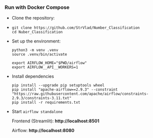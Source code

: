 ### Run with Docker Compose

- Clone the repository:
- ```
  git clone https://github.com/StrVlad/Number_Classification
  cd Nuber_Classification
  ```

- Set up the environment:
  ```
  python3 -m venv .venv
  source .venv/bin/activate
  ```
  ```
  export AIRFLOW_HOME="$PWD/airflow"
  export AIRFLOW__API__WORKERS=1
  ```
- Install dependencies
  ```
  pip install --upgrade pip setuptools wheel
  pip install "apache-airflow==2.9.3" --constraint "https://raw.githubusercontent.com/apache/airflow/constraints-2.9.3/constraints-3.11.txt"
  pip install -r requirements.txt
  ```
- Start
  ```airflow standalone```
  
  Frontend (Streamlit): **http://localhost:8501**
  
  Airflow: **http://localhost:8080**
